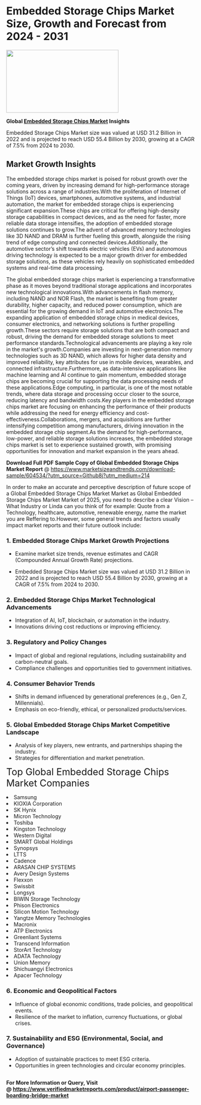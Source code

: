 <H1>Embedded Storage Chips Market Size, Growth and Forecast from 2024 - 2031</H1><img class="aligncenter size-medium wp-image-584254" src="https://thirdeyenews.in/wp-content/uploads/2024/09/Global-Market-Research-300x168.jpeg" alt="" width="300" height="168" /><p><strong>Global&nbsp;<a href="https://www.marketsizeandtrends.com/download-sample/604534/?utm_source=Github8j?utm_medium=214">Embedded Storage Chips Market</a> Insights</strong></p><p>Embedded Storage Chips Market size was valued at USD 31.2 Billion in 2022 and is projected to reach USD 55.4 Billion by 2030, growing at a CAGR of 7.5% from 2024 to 2030.</p><p><h2>Market Growth Insights</h2> <p>The embedded storage chips market is poised for robust growth over the coming years, driven by increasing demand for high-performance storage solutions across a range of industries.With the proliferation of Internet of Things (IoT) devices, smartphones, automotive systems, and industrial automation, the market for embedded storage chips is experiencing significant expansion.These chips are critical for offering high-density storage capabilities in compact devices, and as the need for faster, more reliable data storage intensifies, the adoption of embedded storage solutions continues to grow.The advent of advanced memory technologies like 3D NAND and DRAM is further fueling this growth, alongside the rising trend of edge computing and connected devices.Additionally, the automotive sector’s shift towards electric vehicles (EVs) and autonomous driving technology is expected to be a major growth driver for embedded storage solutions, as these vehicles rely heavily on sophisticated embedded systems and real-time data processing.</p> <p>The global embedded storage chips market is experiencing a transformative phase as it moves beyond traditional storage applications and incorporates new technological innovations.With advancements in flash memory, including NAND and NOR Flash, the market is benefiting from greater durability, higher capacity, and reduced power consumption, which are essential for the growing demand in IoT and automotive electronics.The expanding application of embedded storage chips in medical devices, consumer electronics, and networking solutions is further propelling growth.These sectors require storage solutions that are both compact and robust, driving the demand for embedded storage solutions to meet performance standards.Technological advancements are playing a key role in the market's growth.Companies are investing in next-generation memory technologies such as 3D NAND, which allows for higher data density and improved reliability, key attributes for use in mobile devices, wearables, and connected infrastructure.Furthermore, as data-intensive applications like machine learning and AI continue to gain momentum, embedded storage chips are becoming crucial for supporting the data processing needs of these applications.Edge computing, in particular, is one of the most notable trends, where data storage and processing occur closer to the source, reducing latency and bandwidth costs.Key players in the embedded storage chips market are focusing on enhancing the performance of their products while addressing the need for energy efficiency and cost-effectiveness.Collaborations, mergers, and acquisitions are further intensifying competition among manufacturers, driving innovation in the embedded storage chip segment.As the demand for high-performance, low-power, and reliable storage solutions increases, the embedded storage chips market is set to experience sustained growth, with promising opportunities for innovation and market expansion in the years ahead.</p> <p><span class=""><strong>Download Full PDF Sample Copy of Global Embedded Storage Chips Market Report</strong> @ <a href="https://www.marketsizeandtrends.com/download-sample/604534/?utm_source=Github8j?utm_medium=214" target="_blank">https://www.marketsizeandtrends.com/download-sample/604534/?utm_source=Github8j?utm_medium=214</a></span></p><p>In order to make an accurate and perceptive description of future scope of a Global&nbsp;Embedded Storage Chips Market Market as Global&nbsp;Embedded Storage Chips Market Market of 2025, you need to describe a clear Vision &ndash; What Industry or Linda can you think of for example: Quote from a Technology, healthcare, automotive, renewable energy, name the market you are Reffering to.However, some general trends and factors usually impact market reports and their future outlook include:</p><h3>1.&nbsp;<strong>Embedded Storage Chips Market Growth Projections</strong></h3><ul><li>Examine market size trends, revenue estimates and CAGR (Compounded Annual Growth Rate) projections.</li><li><p>Embedded Storage Chips Market size was valued at USD 31.2 Billion in 2022 and is projected to reach USD 55.4 Billion by 2030, growing at a CAGR of 7.5% from 2024 to 2030.</p></li></ul><h3>2.&nbsp;<strong>Embedded Storage Chips Market Technological Advancements</strong></h3><ul><li>Integration of AI, IoT, blockchain, or automation in the industry.</li><li>Innovations driving cost reductions or improving efficiency.</li></ul><h3>3.&nbsp;<strong>Regulatory and Policy Changes</strong></h3><ul><li>Impact of global and regional regulations, including sustainability and carbon-neutral goals.</li><li>Compliance challenges and opportunities tied to government initiatives.</li></ul><h3>4.&nbsp;<strong>Consumer Behavior Trends</strong></h3><ul><li>Shifts in demand influenced by generational preferences (e.g., Gen Z, Millennials).</li><li>Emphasis on eco-friendly, ethical, or personalized products/services.</li></ul><h3>5.&nbsp;<strong>Global Embedded Storage Chips Market Competitive Landscape</strong></h3><ul><li>Analysis of key players, new entrants, and partnerships shaping the industry.</li><li>Strategies for differentiation and market penetration.</li></ul><p data-pm-slice="1 1 []"><span style="color: inherit; font-family: inherit; font-size: 25px;">Top Global Embedded Storage Chips Market Companies</span></p><div class="" data-test-id=""><p><li>Samsung</li><li> KIOXIA Corporation</li><li> SK Hynix</li><li> Micron Technology</li><li> Toshiba</li><li> Kingston Technology</li><li> Western Digital</li><li> SMART Global Holdings</li><li> Synopsys</li><li> LTTS</li><li> Cadence</li><li> ARASAN CHIP SYSTEMS</li><li> Avery Design Systems</li><li> Flexxon</li><li> Swissbit</li><li> Longsys</li><li> BIWIN Storage Technology</li><li> Phison Electronics</li><li> Silicon Motion Technology</li><li> Yangtze Memory Technologies</li><li> Macronix</li><li> ATP Electronics</li><li> Greenliant Systems</li><li> Transcend Information</li><li> StorArt Technology</li><li> ADATA Technology</li><li> Union Memory</li><li> Shichuangyi Electronics</li><li> Apacer Technology</li></p></div><h3>6.&nbsp;<strong>Economic and Geopolitical Factors</strong></h3><ul><li>Influence of global economic conditions, trade policies, and geopolitical events.</li><li>Resilience of the market to inflation, currency fluctuations, or global crises.</li></ul><h3>7.&nbsp;<strong>Sustainability and ESG (Environmental, Social, and Governance)</strong></h3><ul><li>Adoption of sustainable practices to meet ESG criteria.</li><li>Opportunities in green technologies and circular economy principles.</li></ul><h2><strong style="font-size: 14px;">For More Information or Query, Visit @&nbsp;</strong><a style="background-color: #ffffff; font-size: 14px;" href="https://www.marketsizeandtrends.com/report/embedded-storage-chips-market/" target="_blank">https://www.verifiedmarketreports.com/product/airport-passenger-boarding-bridge-market</a></h2>